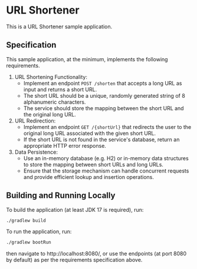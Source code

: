 # URL Shortener

This is a URL Shortener sample application.


## Specification

This sample application, at the minimum, implements the following requirements.

1. URL Shortening Functionality:
   - Implement an endpoint `POST /shorten` that accepts a long URL as input and returns a short URL.
   - The short URL should be a unique, randomly generated string of 8 alphanumeric characters.
   - The service should store the mapping between the short URL and the original long URL.
2. URL Redirection:
   - Implement an endpoint `GET /{shortUrl}` that redirects the user to the original long URL associated with the given
     short URL.
   - If the short URL is not found in the service's database, return an appropriate HTTP error response.
3. Data Persistence:
   - Use an in-memory database (e.g. H2) or in-memory data structures to store the mapping between short URLs and long
     URLs.
   - Ensure that the storage mechanism can handle concurrent requests and provide efficient lookup and insertion
     operations.


## Building and Running Locally

To build the application (at least JDK 17 is required), run:

```bash
./gradlew build
```

To run the application, run:

```bash
./gradlew bootRun
```

then navigate to http://localhost:8080/, or use the endpoints (at port 8080 by default) as per the requirements
specification above.
